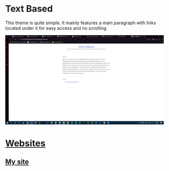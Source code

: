 # Text Based

This theme is quite simple. It mainly features a main paragraph with links
located under it for easy access and no scrolling.

![website](website.png)

# [Websites](https://github.com/vaporjawn/Websites)
## [My site](https://vaporjawn.github.io/)
